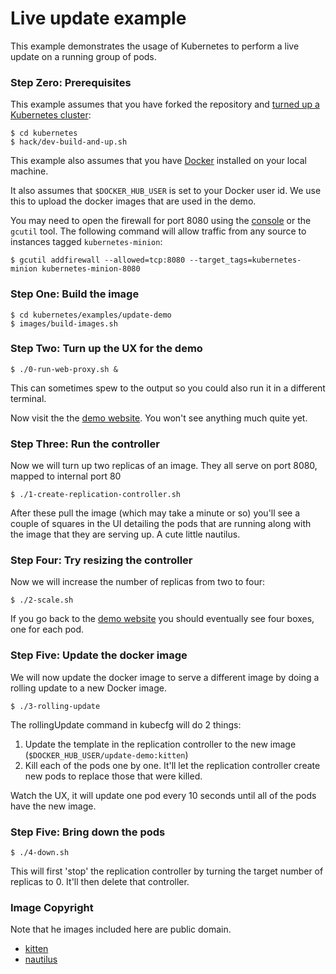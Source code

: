 <!--
Copyright 2014 Google Inc. All rights reserved.

Licensed under the Apache License, Version 2.0 (the "License");
you may not use this file except in compliance with the License.
You may obtain a copy of the License at

    http://www.apache.org/licenses/LICENSE-2.0

Unless required by applicable law or agreed to in writing, software
distributed under the License is distributed on an "AS IS" BASIS,
WITHOUT WARRANTIES OR CONDITIONS OF ANY KIND, either express or implied.
See the License for the specific language governing permissions and
limitations under the License.

-->
# Live update example
This example demonstrates the usage of Kubernetes to perform a live update on a running group of pods.

### Step Zero: Prerequisites

This example assumes that you have forked the repository and [turned up a Kubernetes cluster](https://github.com/GoogleCloudPlatform/kubernetes-new#setup):

    $ cd kubernetes
    $ hack/dev-build-and-up.sh

This example also assumes that you have [Docker](http://docker.io) installed on your local machine.

It also assumes that `$DOCKER_HUB_USER` is set to your Docker user id.  We use this to upload the docker images that are used in the demo.

You may need to open the firewall for port 8080 using the [console][cloud-console] or the `gcutil` tool. The following command will allow traffic from any source to instances tagged `kubernetes-minion`:

```shell
$ gcutil addfirewall --allowed=tcp:8080 --target_tags=kubernetes-minion kubernetes-minion-8080
```

### Step One: Build the image

```shell
$ cd kubernetes/examples/update-demo
$ images/build-images.sh
```

### Step Two: Turn up the UX for the demo

```shell
$ ./0-run-web-proxy.sh &
```

This can sometimes spew to the output so you could also run it in a different terminal.

Now visit the the [demo website](http://localhost:8001/static).  You won't see anything much quite yet.

### Step Three: Run the controller
Now we will turn up two replicas of an image.  They all serve on port 8080, mapped to internal port 80

```shell
$ ./1-create-replication-controller.sh
```

After these pull the image (which may take a minute or so) you'll see a couple of squares in the UI detailing the pods that are running along with the image that they are serving up.  A cute little nautilus.

### Step Four: Try resizing the controller

Now we will increase the number of replicas from two to four:

```shell
$ ./2-scale.sh
```

If you go back to the [demo website](http://localhost:8001/static/index.html) you should eventually see four boxes, one for each pod.

### Step Five: Update the docker image
We will now update the docker image to serve a different image by doing a rolling update to a new Docker image.

```shell
$ ./3-rolling-update
```
The rollingUpdate command in kubecfg will do 2 things:

1. Update the template in the replication controller to the new image (`$DOCKER_HUB_USER/update-demo:kitten`)
2. Kill each of the pods one by one.  It'll let the replication controller create new pods to replace those that were killed.

Watch the UX, it will update one pod every 10 seconds until all of the pods have the new image.

### Step Five: Bring down the pods

```shell
$ ./4-down.sh
```

This will first 'stop' the replication controller by turning the target number of replicas to 0.  It'll then delete that controller.

[cloud-console]: https://console.developer.google.com

### Image Copyright

Note that he images included here are public domain.

* [kitten](http://commons.wikimedia.org/wiki/File:Kitten-stare.jpg)
* [nautilus](http://commons.wikimedia.org/wiki/File:Nautilus_pompilius.jpg)
